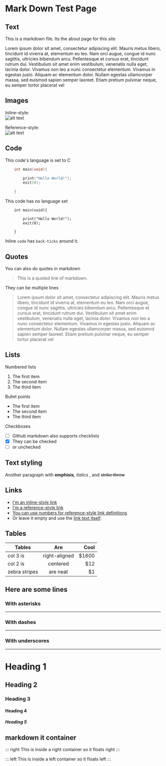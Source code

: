 # Mark Down Test Page

## Text
This is a markdown file. Its the about page for this site  


Lorem ipsum dolor sit amet, consectetur adipiscing elit. Mauris metus libero, tincidunt id viverra at, elementum eu leo. Nam orci augue,
congue id nunc sagittis, ultricies bibendum arcu. Pellentesque et cursus erat, tincidunt rutrum dui. Vestibulum sit amet enim vestibulum,
venenatis nulla eget, lacinia dolor. Vivamus non leo a nunc consectetur elementum. Vivamus in egestas justo. Aliquam ac elementum dolor.
Nullam egestas ullamcorper massa, sed euismod sapien semper laoreet. Etiam pretium pulvinar neque, eu semper tortor placerat vel

## Images

Inline-style:  
![alt text](https://www.zakwest.co.uk/images/links_images/blog_screenshot_square.png "Logo Title Text 1")

Reference-style:  
![alt text][logo]

[logo]: https://www.zakwest.co.uk/images/links_images/blog_screenshot_square.png "Logo Title Text 2"

## Code
This code's language is set to C
```c
    int main(void){

        print("Hello World!");
        exit(0);

    }
```
This code has no language set
```
    int main(void){

        print("Hello World!");
        exit(0);

    }
```
Inline `code` has `back-ticks` around it.

## Quotes
You can also do quotes in markdown
> This is a quoted line of markdown.

They can be multiple lines
> Lorem ipsum dolor sit amet, consectetur adipiscing elit. Mauris metus libero, tincidunt id viverra at, elementum eu leo. Nam orci augue, congue id nunc sagittis, ultricies bibendum arcu.
> Pellentesque et cursus erat, tincidunt rutrum dui. Vestibulum sit amet enim vestibulum, venenatis nulla eget, lacinia dolor. Vivamus non leo a nunc consectetur elementum. Vivamus in egestas justo.
> Aliquam ac elementum dolor. Nullam egestas ullamcorper massa, sed euismod sapien semper laoreet. Etiam pretium pulvinar neque, eu semper tortor placerat vel

## Lists

Numbered lists
1. The first item
2. The second item
3. The third item

Bullet points
- The first item
- The second item
- The third item

Checkboxes
-[ ] Github markdown also supports checklists
-[x] They can be checked
-[ ] or unchecked

## Text styling

Another paragraph with **emphisis**, *italics* , and ~~strike threw~~

## Links

* [I'm an inline-style link](https://www.google.com)
* [I'm a reference-style link][Arbitrary case-insensitive reference text]
* [You can use numbers for reference-style link definitions][1]
* Or leave it empty and use the [link text itself].

[arbitrary case-insensitive reference text]: https://www.mozilla.org
[1]: http://slashdot.org
[link text itself]: http://www.reddit.com

## Tables

| Tables        | Are           | Cool  |
| ------------- |:-------------:| -----:|
| col 3 is      | right-aligned | $1600 |
| col 2 is      | centered      |   $12 |
| zebra stripes | are neat      |    $1 |


## Here are some lines
### With asterisks
***
### With dashes
---
### With underscores
___


# Heading 1
## Heading 2
### Heading 3
#### Heading 4
##### Heading 5

## markdown it container

::: right
This is inside a right container so it floats right
:::

::: left
This is inside a left container so it floats left
:::
